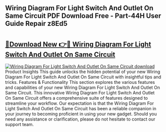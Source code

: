 ## Wiring Diagram For Light Switch And Outlet On Same Circuit PDF Download Free - Part-44H User Guide Repair z8Ed5

# <h2><a href="http://dfn12wp.blite.top/?on=Wiring+Diagram+For+Light+Switch+And+Outlet+On+Same+Circuit">🔗Download New 👉🔴 Wiring Diagram For Light Switch And Outlet On Same Circuit</a></h2>

[![Wiring Diagram For Light Switch And Outlet On Same Circuit download](https://i.imgur.com/lujVjoI.png)](http://dfn12wp.blite.top/?on=Wiring+Diagram+For+Light+Switch+And+Outlet+On+Same+Circuit)
Product Insights This guide unlocks the hidden potential of your new Wiring Diagram For Light Switch And Outlet On Same Circuit with insightful tips and tricks. Features & Functionality This section explores the various features and capabilities of your new Wiring Diagram For Light Switch And Outlet On Same Circuit. This innovative Wiring Diagram For Light Switch And Outlet On Same Circuit offers a comprehensive suite of features designed to streamline your workflow. Our expectation is that the Wiring Diagram For Light Switch And Outlet On Same Circuit has been a reliable companion in your journey to becoming proficient in using your new gadget. Should you need any assistance or clarification, please do not hesitate to contact our support team.
